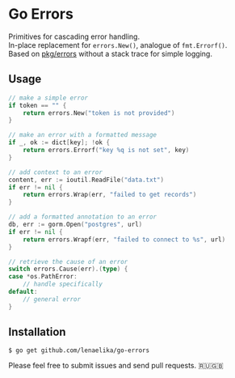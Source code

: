 # Go Errors

Primitives for cascading error handling.  
In-place replacement for `errors.New()`, analogue of `fmt.Errorf()`.  
Based on [pkg/errors](https://github.com/pkg/errors) without a stack trace for simple logging.

## Usage

```go
// make a simple error
if token == "" {
    return errors.New("token is not provided")
}

// make an error with a formatted message
if _, ok := dict[key]; !ok {
    return errors.Errorf("key %q is not set", key)
}

// add context to an error
content, err := ioutil.ReadFile("data.txt")
if err != nil {
    return errors.Wrap(err, "failed to get records")
}

// add a formatted annotation to an error
db, err := gorm.Open("postgres", url)
if err != nil {
    return errors.Wrapf(err, "failed to connect to %s", url)
}

// retrieve the cause of an error
switch errors.Cause(err).(type) {
case *os.PathError:
    // handle specifically
default:
    // general error
}
```

## Installation

```
$ go get github.com/lenaelika/go-errors
```

Please feel free to submit issues and send pull requests. 🇷🇺🇬🇧
